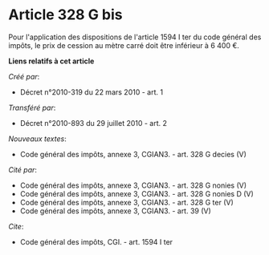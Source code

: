 # Article 328 G bis

Pour l'application des dispositions de l'article 1594 I ter du code général des impôts, le prix de cession au mètre carré
doit être inférieur à 6 400 €.

**Liens relatifs à cet article**

_Créé par_:

  - Décret n°2010-319 du 22 mars 2010 - art. 1

_Transféré par_:

  - Décret n°2010-893 du 29 juillet 2010 - art. 2

_Nouveaux textes_:

  - Code général des impôts, annexe 3, CGIAN3. - art. 328 G decies (V)

_Cité par_:

  - Code général des impôts, annexe 3, CGIAN3. - art. 328 G nonies (V)
  - Code général des impôts, annexe 3, CGIAN3. - art. 328 G nonies D (V)
  - Code général des impôts, annexe 3, CGIAN3. - art. 328 G ter (V)
  - Code général des impôts, annexe 3, CGIAN3. - art. 39 (V)

_Cite_:

  - Code général des impôts, CGI. - art. 1594 I ter
